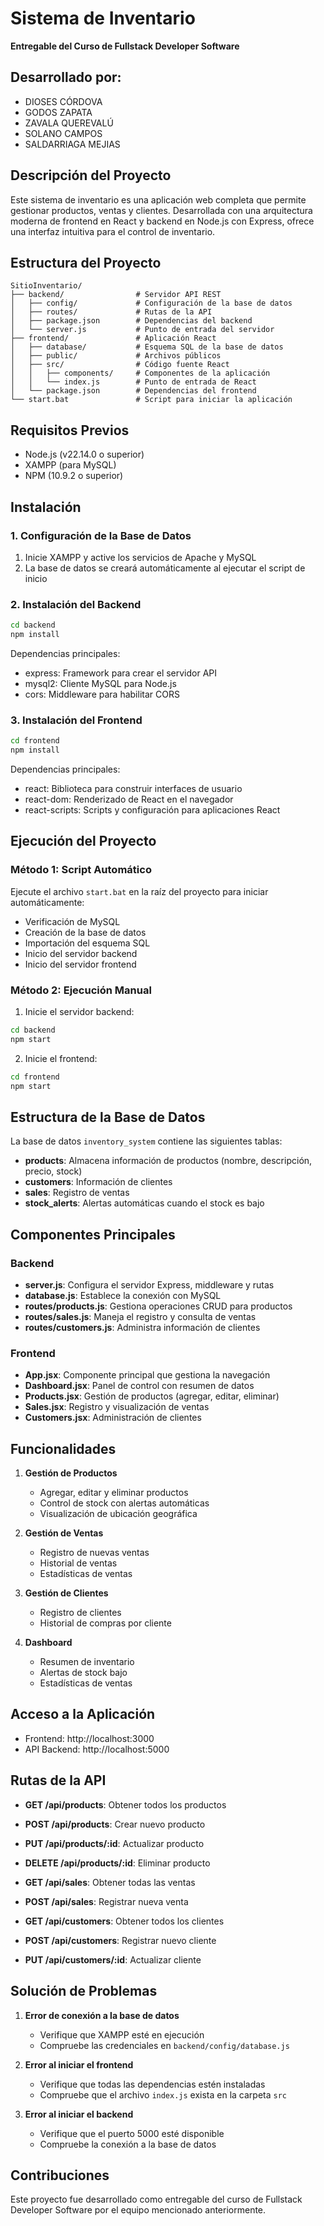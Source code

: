 # Sistema de Inventario

**Entregable del Curso de Fullstack Developer Software**

## Desarrollado por:
- DIOSES CÓRDOVA
- GODOS ZAPATA
- ZAVALA QUEREVALÚ
- SOLANO CAMPOS
- SALDARRIAGA MEJIAS

## Descripción del Proyecto

Este sistema de inventario es una aplicación web completa que permite gestionar productos, ventas y clientes. Desarrollada con una arquitectura moderna de frontend en React y backend en Node.js con Express, ofrece una interfaz intuitiva para el control de inventario.

## Estructura del Proyecto

```
SitioInventario/
├── backend/                # Servidor API REST
│   ├── config/             # Configuración de la base de datos
│   ├── routes/             # Rutas de la API
│   ├── package.json        # Dependencias del backend
│   └── server.js           # Punto de entrada del servidor
├── frontend/               # Aplicación React
│   ├── database/           # Esquema SQL de la base de datos
│   ├── public/             # Archivos públicos
│   ├── src/                # Código fuente React
│   │   ├── components/     # Componentes de la aplicación
│   │   └── index.js        # Punto de entrada de React
│   └── package.json        # Dependencias del frontend
└── start.bat               # Script para iniciar la aplicación
```

## Requisitos Previos

- Node.js (v22.14.0 o superior)
- XAMPP (para MySQL)
- NPM (10.9.2 o superior)

## Instalación

### 1. Configuración de la Base de Datos

1. Inicie XAMPP y active los servicios de Apache y MySQL
2. La base de datos se creará automáticamente al ejecutar el script de inicio

### 2. Instalación del Backend

```bash
cd backend
npm install
```

Dependencias principales:
- express: Framework para crear el servidor API
- mysql2: Cliente MySQL para Node.js
- cors: Middleware para habilitar CORS

### 3. Instalación del Frontend

```bash
cd frontend
npm install
```

Dependencias principales:
- react: Biblioteca para construir interfaces de usuario
- react-dom: Renderizado de React en el navegador
- react-scripts: Scripts y configuración para aplicaciones React

## Ejecución del Proyecto

### Método 1: Script Automático

Ejecute el archivo `start.bat` en la raíz del proyecto para iniciar automáticamente:
- Verificación de MySQL
- Creación de la base de datos
- Importación del esquema SQL
- Inicio del servidor backend
- Inicio del servidor frontend

### Método 2: Ejecución Manual

1. Inicie el servidor backend:
```bash
cd backend
npm start
```

2. Inicie el frontend:
```bash
cd frontend
npm start
```

## Estructura de la Base de Datos

La base de datos `inventory_system` contiene las siguientes tablas:

- **products**: Almacena información de productos (nombre, descripción, precio, stock)
- **customers**: Información de clientes
- **sales**: Registro de ventas
- **stock_alerts**: Alertas automáticas cuando el stock es bajo

## Componentes Principales

### Backend

- **server.js**: Configura el servidor Express, middleware y rutas
- **database.js**: Establece la conexión con MySQL
- **routes/products.js**: Gestiona operaciones CRUD para productos
- **routes/sales.js**: Maneja el registro y consulta de ventas
- **routes/customers.js**: Administra información de clientes

### Frontend

- **App.jsx**: Componente principal que gestiona la navegación
- **Dashboard.jsx**: Panel de control con resumen de datos
- **Products.jsx**: Gestión de productos (agregar, editar, eliminar)
- **Sales.jsx**: Registro y visualización de ventas
- **Customers.jsx**: Administración de clientes

## Funcionalidades

1. **Gestión de Productos**
   - Agregar, editar y eliminar productos
   - Control de stock con alertas automáticas
   - Visualización de ubicación geográfica

2. **Gestión de Ventas**
   - Registro de nuevas ventas
   - Historial de ventas
   - Estadísticas de ventas

3. **Gestión de Clientes**
   - Registro de clientes
   - Historial de compras por cliente

4. **Dashboard**
   - Resumen de inventario
   - Alertas de stock bajo
   - Estadísticas de ventas

## Acceso a la Aplicación

- Frontend: http://localhost:3000
- API Backend: http://localhost:5000

## Rutas de la API

- **GET /api/products**: Obtener todos los productos
- **POST /api/products**: Crear nuevo producto
- **PUT /api/products/:id**: Actualizar producto
- **DELETE /api/products/:id**: Eliminar producto

- **GET /api/sales**: Obtener todas las ventas
- **POST /api/sales**: Registrar nueva venta

- **GET /api/customers**: Obtener todos los clientes
- **POST /api/customers**: Registrar nuevo cliente
- **PUT /api/customers/:id**: Actualizar cliente

## Solución de Problemas

1. **Error de conexión a la base de datos**
   - Verifique que XAMPP esté en ejecución
   - Compruebe las credenciales en `backend/config/database.js`

2. **Error al iniciar el frontend**
   - Verifique que todas las dependencias estén instaladas
   - Compruebe que el archivo `index.js` exista en la carpeta `src`

3. **Error al iniciar el backend**
   - Verifique que el puerto 5000 esté disponible
   - Compruebe la conexión a la base de datos

## Contribuciones

Este proyecto fue desarrollado como entregable del curso de Fullstack Developer Software por el equipo mencionado anteriormente.